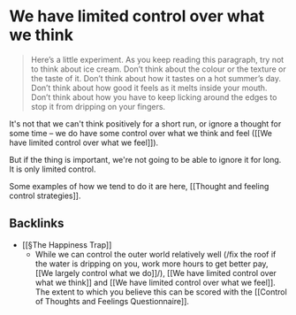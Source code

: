 # We have limited control over what we think
> Here’s a little experiment. As you keep reading this paragraph, try not to think about ice cream. Don’t think about the colour or the texture or the taste of it. Don’t think about how it tastes on a hot summer’s day. Don’t think about how good it feels as it melts inside your mouth. Don’t think about how you have to keep licking around the edges to stop it from dripping on your fingers.

It's not that we can't think positively for a short run, or ignore a thought for some time – we do have some control over what we think and feel ([[We have limited control over what we feel]]).

But if the thing is important, we're not going to be able to ignore it for long. It is only limited control.

Some examples of how we tend to do it are here, [[Thought and feeling control strategies]].

## Backlinks
* [[§The Happiness Trap]]
	* While we can control the outer world relatively well (/fix the roof if the water is dripping on you, work more hours to get better pay, [[We largely control what we do]]/), [[We have limited control over what we think]] and [[We have limited control over what we feel]]. The extent to which you believe this can be scored with the [[Control of Thoughts and Feelings Questionnaire]].

<!-- #Life -->

<!-- {BearID:9F42C76E-C358-4813-B311-5775C4751A6E-15756-000013047B00ED44} -->
